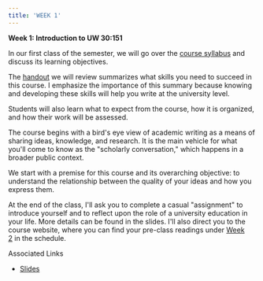 ```yaml
---
title: 'WEEK 1'
---
```


**Week 1: Introduction to UW 30:151**

In our first class of the semester, we will go over the [course syllabus](https://hashtagliteracy.squarespace.com/syllabus) and discuss its learning objectives.

The [handout](https://hashtagliteracy.squarespace.com/skills) we will review summarizes what skills you need to succeed in this course. I emphasize the importance of this summary because knowing and developing these skills will help you write at the university level.

Students will also learn what to expect from the course, how it is organized, and how their work will be assessed. 

The course begins with a bird's eye view of academic writing as a means of sharing ideas, knowledge, and research. It is the main vehicle for what you'll come to know as the "scholarly conversation," which happens in a broader public context.

We start with a premise for this course and its overarching objective: to understand the relationship between the quality of your ideas and how you express them. 

At the end of the class, I'll ask you to complete a casual "assignment" to introduce yourself and to reflect upon the role of a university education in your life. More details can be found in the slides. I'll also direct you to the course website, where you can find your pre-class readings under [Week 2](https://hashtagliteracy.squarespace.com/schedule) in the schedule. 

Associated Links

* [Slides](https://slides.com/trentgill/)

